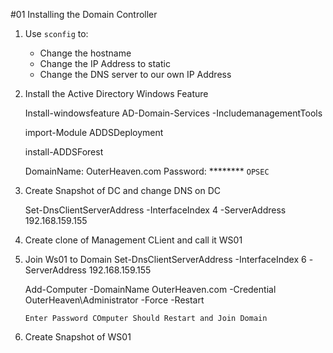 #01 Installing the Domain Controller

1. Use `sconfig` to:
    - Change the hostname
    - Change the IP Address to static
    - Change the DNS server to our own IP Address

2. Install the Active Directory Windows Feature

    Install-windowsfeature AD-Domain-Services -IncludemanagementTools

    import-Module ADDSDeployment

    install-ADDSForest

    DomainName: OuterHeaven.com
    Password: ******** `OPSEC`


    

3. Create Snapshot of DC and change DNS on DC
    
      Set-DnsClientServerAddress -InterfaceIndex 4 -ServerAddress 192.168.159.155


4. Create clone of Management CLient and call it WS01

5. Join Ws01 to Domain
    Set-DnsClientServerAddress -InterfaceIndex 6 -ServerAddress 192.168.159.155


    Add-Computer -DomainName OuterHeaven.com -Credential OuterHeaven\Administrator -Force -Restart

    `Enter Password COmputer Should Restart and Join Domain`


6. Create Snapshot of WS01


